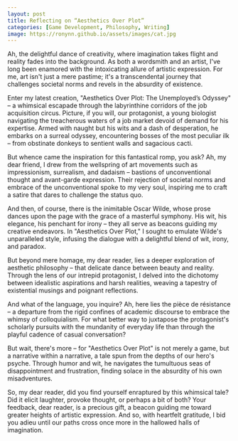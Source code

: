 ```yaml
---
layout: post
title: Reflecting on “Aesthetics Over Plot”
categories: [Game Development, Philosophy, Writing]
image: https://ronynn.github.io/assets/images/cat.jpg
---
```


Ah, the delightful dance of creativity, where imagination takes flight and reality fades into the background. As both a wordsmith and an artist, I've long been enamored with the intoxicating allure of artistic expression. For me, art isn't just a mere pastime; it's a transcendental journey that challenges societal norms and revels in the absurdity of existence.

Enter my latest creation, "Aesthetics Over Plot: The Unemployed’s Odyssey" – a whimsical escapade through the labyrinthine corridors of the job acquisition circus. Picture, if you will, our protagonist, a young biologist navigating the treacherous waters of a job market devoid of demand for his expertise. Armed with naught but his wits and a dash of desperation, he embarks on a surreal odyssey, encountering bosses of the most peculiar ilk – from obstinate donkeys to sentient walls and sagacious cacti.

But whence came the inspiration for this fantastical romp, you ask? Ah, my dear friend, I drew from the wellspring of art movements such as impressionism, surrealism, and dadaism – bastions of unconventional thought and avant-garde expression. Their rejection of societal norms and embrace of the unconventional spoke to my very soul, inspiring me to craft a satire that dares to challenge the status quo.

And then, of course, there is the inimitable Oscar Wilde, whose prose dances upon the page with the grace of a masterful symphony. His wit, his elegance, his penchant for irony – they all serve as beacons guiding my creative endeavors. In "Aesthetics Over Plot," I sought to emulate Wilde's unparalleled style, infusing the dialogue with a delightful blend of wit, irony, and paradox.

But beyond mere homage, my dear reader, lies a deeper exploration of aesthetic philosophy – that delicate dance between beauty and reality. Through the lens of our intrepid protagonist, I delved into the dichotomy between idealistic aspirations and harsh realities, weaving a tapestry of existential musings and poignant reflections.

And what of the language, you inquire? Ah, here lies the pièce de résistance – a departure from the rigid confines of academic discourse to embrace the whimsy of colloquialism. For what better way to juxtapose the protagonist's scholarly pursuits with the mundanity of everyday life than through the playful cadence of casual conversation?

But wait, there's more – for "Aesthetics Over Plot" is not merely a game, but a narrative within a narrative, a tale spun from the depths of our hero's psyche. Through humor and wit, he navigates the tumultuous seas of disappointment and frustration, finding solace in the absurdity of his own misadventures.

So, my dear reader, did you find yourself enraptured by this whimsical tale? Did it elicit laughter, provoke thought, or perhaps a bit of both? Your feedback, dear reader, is a precious gift, a beacon guiding me toward greater heights of artistic expression. And so, with heartfelt gratitude, I bid you adieu until our paths cross once more in the hallowed halls of imagination.
